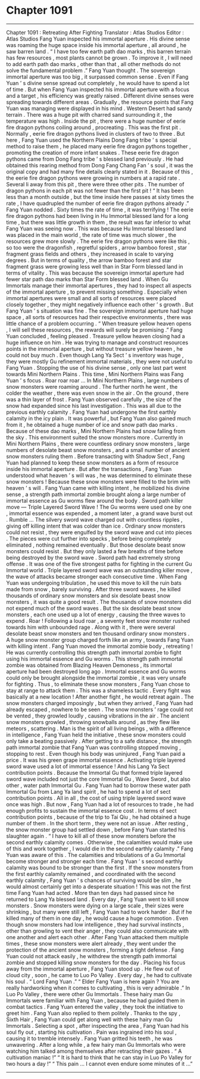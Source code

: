 
# Chapter 1091


---

Chapter 1091 : Retreating After Fighting
Translator :
Atlas Studios
Editor :
Atlas Studios
Fang Yuan inspected his immortal aperture .
His divine sense was roaming the huge space inside his immortal aperture , all around , he saw barren land .
“ I have too few earth path dao marks , this barren terrain has few resources , most plants cannot be grown . To improve it , I will need to add earth path dao marks , other than that , all other methods do not solve the fundamental problem .” Fang Yuan thought .
The sovereign immortal aperture was too big , it surpassed common sense .
Even if Fang Yuan ’ s divine sense spread out completely , he would have to spend a lot of time .
But when Fang Yuan inspected his immortal aperture with a focus and a target , his efficiency was greatly raised .
Different divine senses were spreading towards different areas .
Gradually , the resource points that Fang Yuan was managing were displayed in his mind .
Western Desert had sandy terrain .
There was a huge pit with charred sand surrounding it , the temperature was high .
Inside the pit , there were a huge number of eerie fire dragon pythons coiling around , procreating .
This was the first pit .
Normally , eerie fire dragon pythons lived in clusters of two to three . But here , Fang Yuan used the Northern Plains Dong Fang tribe ’ s special method to raise them , he placed many eerie fire dragon pythons together , promoting the creation of more infant snakes .
These eerie fire dragon pythons came from Dong Fang tribe ’ s blessed land previously .
He had obtained this rearing method from Dong Fang Chang Fan ’ s soul , it was the original copy and had many fine details clearly stated in it .
Because of this , the eerie fire dragon pythons were growing in numbers at a rapid rate .
Several li away from this pit , there were three other pits .
The number of dragon pythons in each pit was not fewer than the first pit !
“ It has been less than a month outside , but the time inside here passes at sixty times the rate , I have quadrupled the number of eerie fire dragon pythons already .” Fang Yuan nodded .
Sixty times the rate of time , it was terrifying !
The eerie fire dragon pythons had been living in Hu Immortal blessed land for a long time , but there was little growth in them , the result was far inferior to what Fang Yuan was seeing now .
This was because Hu Immortal blessed land was placed in the main world , the rate of time was much slower , the resources grew more slowly .
The eerie fire dragon pythons were like this , so too were the dragonfish , regretful spiders , arrow bamboo forest , star fragment grass fields and others , they increased in scale to varying degrees .
But in terms of quality , the arrow bamboo forest and star fragment grass were growing less well than in Star Form blessed land in terms of vitality .
This was because the sovereign immortal aperture had fewer star path dao marks than Star Form blessed land .
When Gu Immortals manage their immortal apertures , they had to inspect all aspects of the immortal aperture , to prevent missing something .
Especially when immortal apertures were small and all sorts of resources were placed closely together , they might negatively influence each other ’ s growth .
But Fang Yuan ’ s situation was fine .
The sovereign immortal aperture had huge space , all sorts of resources had their respective environments , there was little chance of a problem occurring .
“ When treasure yellow heaven opens , I will sell these resources , the rewards will surely be promising .” Fang Yuan concluded , feeling pleased .
Treasure yellow heaven closing had a huge influence on him .
He was trying to manage and construct resources points in the immortal aperture , but without treasure yellow heaven , he could not buy much . Even though Lang Ya Sect ’ s inventory was huge , they were mostly Gu refinement immortal materials , they were not useful to Fang Yuan .
Stopping the use of his divine sense , only one last part went towards Mini Northern Plains .
This time , Mini Northern Plains was Fang Yuan ’ s focus .
Roar roar roar …
In Mini Northern Plains , large numbers of snow monsters were roaming around .
The further north he went , the colder the weather , there was even snow in the air . On the ground , there was a thin layer of frost .
Fang Yuan observed carefully , the size of the snow had expanded since his last investigation .
This was all due to the previous earthly calamity .
Fang Yuan had undergone the first earthly calamity in the icy plain . It was powerful , but Fang Yuan also gained much from it , he obtained a huge number of ice and snow path dao marks .
Because of these dao marks , Mini Northern Plains had snow falling from the sky .
This environment suited the snow monsters more .
Currently in Mini Northern Plains , there were countless ordinary snow monsters , large numbers of desolate beast snow monsters , and a small number of ancient snow monsters ruling them .
Before transacting with Shadow Sect , Fang Yuan had planned to keep these snow monsters as a form of resource inside his immortal aperture .
But after the transactions , Fang Yuan understood what heaven ’ s will was , he was determined to eliminate these snow monsters !
Because these snow monsters were filled to the brim with heaven ’ s will .
Fang Yuan came with killing intent , he mobilized his divine sense , a strength path immortal zombie brought along a large number of immortal essence as Gu worms flew around the body .
Sword path killer move — Triple Layered Sword Wave !
The Gu worms were used one by one , immortal essence was expended , a moment later , a grand wave burst out .
Rumble …
The silvery sword wave charged out with countless ripples , giving off killing intent that was colder than ice .
Ordinary snow monsters could not resist , they were engulfed by the sword wave and cut into pieces . The pieces were cut further into specks , before being completely eliminated , nothing remained eventually .
But those desolate beast snow monsters could resist .
But they only lasted a few breaths of time before being destroyed by the sword wave .
Sword path had extremely strong offense . It was one of the five strongest paths for fighting in the current Gu Immortal world .
Triple layered sword wave was an outstanding killer move , the wave of attacks became stronger each consecutive time . When Fang Yuan was undergoing tribulation , he used this move to kill the ruin bats made from snow , barely surviving .
After three sword waves , he killed thousands of ordinary snow monsters and six desolate beast snow monsters , it was quite a good result .
The thousands of snow monsters did not expend much of the sword waves . But the six desolate beast snow monsters , each one used up a lot of energy , causing the three waves to expend .
Roar !
Following a loud roar , a seventy feet snow monster rushed towards him with unbounded rage .
Along with it , there were several desolate beast snow monsters and ten thousand ordinary snow monsters .
A huge snow monster group charged forth like an army , towards Fang Yuan with killing intent .
Fang Yuan moved the immortal zombie body , retreating !
He was currently controlling this strength path immortal zombie to fight using his immortal essence and Gu worms .
This strength path immortal zombie was obtained from Blazing Heaven Demoness , its immortal aperture had been destroyed long ago .
Immortal essence and Gu worms could only be brought alongside the immortal zombie , it was very unsafe for fighting .
Thus , to eliminate these snow monsters , Fang Yuan chose to stay at range to attack them .
This was a shameless tactic .
Every fight was basically at a new location !
After another fight , he would retreat again .
The snow monsters charged imposingly , but when they arrived , Fang Yuan had already escaped , nowhere to be seen .
The snow monsters ’ rage could not be vented , they growled loudly , causing vibrations in the air . The ancient snow monsters growled , throwing snowballs around , as they flew like meteors , scattering .
Man is the spirit of all living beings , with a difference in intelligence , Fang Yuan held the initiative , these snow monsters could only take a beating passively .
After getting to a safe distance , the strength path immortal zombie that Fang Yuan was controlling stopped moving , stopping to rest .
Even though his body was uninjured , Fang Yuan paid a price .
It was his green grape immortal essence .
Activating triple layered sword wave used a lot of immortal essence !
And his Lang Ya Sect contribution points .
Because the Immortal Gu that formed triple layered sword wave included not just the core Immortal Gu , Wave Sword , but also other , water path Immortal Gu . Fang Yuan had to borrow these water path Immortal Gu from Lang Ya land spirit , he had to spend a lot of sect contribution points .
All in all , the cost of using triple layered sword wave once was high .
But now , Fang Yuan had a lot of resources to trade , he had enough profits to sustain the immortal essence cost . In terms of sect contribution points , because of the trip to Tai Qiu , he had obtained a huge number of them . In the short term , they were not an issue .
After resting , the snow monster group had settled down , before Fang Yuan started his slaughter again .
“ I have to kill all of these snow monsters before the second earthly calamity comes . Otherwise , the calamities would make use of this and work together , I would die in the second earthly calamity .” Fang Yuan was aware of this .
The calamities and tribulations of a Gu Immortal become stronger and stronger each time .
Fang Yuan ’ s second earthly calamity was bound to be stronger than the first .
If the snow monsters from the first earthly calamity remained , and coordinated with the second earthly calamity , Fang Yuan ’ s chances of surviving would be slim , he would almost certainly get into a desperate situation !
This was not the first time Fang Yuan had acted .
More than ten days had passed since he returned to Lang Ya blessed land . Every day , Fang Yuan went to kill snow monsters .
Snow monsters were dying on a large scale , their sizes were shrinking , but many were still left , Fang Yuan had to work harder .
But if he killed many of them in one day , he would cause a huge commotion .
Even though snow monsters had low intelligence , they had survival instincts , other than growling to vent their anger , they could also communicate with one another and alert each other .
After Fang Yuan attacked them multiple times , these snow monsters were alert already , they went under the protection of the ancient snow monsters , forming a tight defense .
Fang Yuan could not attack easily , he withdrew the strength path immortal zombie and stopped killing snow monsters for the day .
Placing his focus away from the immortal aperture , Fang Yuan stood up .
He flew out of cloud city , soon , he came to Luo Po Valley .
Every day , he had to cultivate his soul .
“ Lord Fang Yuan .”
“ Elder Fang Yuan is here again ? You are really hardworking when it comes to cultivating , this is very admirable .”
In Luo Po Valley , there were other Gu Immortals . These hairy man Gu Immortals were familiar with Fang Yuan , because he had guided them in combat tactics .
Fang Yuan entered the valley , they took the initiative to greet him .
Fang Yuan also replied to them politely .
Thanks to the spy , Sixth Hair , Fang Yuan could get along well with these hairy man Gu Immortals .
Selecting a spot , after inspecting the area , Fang Yuan had his soul fly out , starting his cultivation .
Pain was ingrained into his soul , causing it to tremble intensely .
Fang Yuan gritted his teeth , he was unwavering .
After a long while , a few hairy man Gu Immortals who were watching him talked among themselves after retracting their gazes .
“ A cultivation maniac !”
“ It is hard to think that he can stay in Luo Po Valley for two hours a day !”
“ This pain … I cannot even endure some minutes of it …”

---

